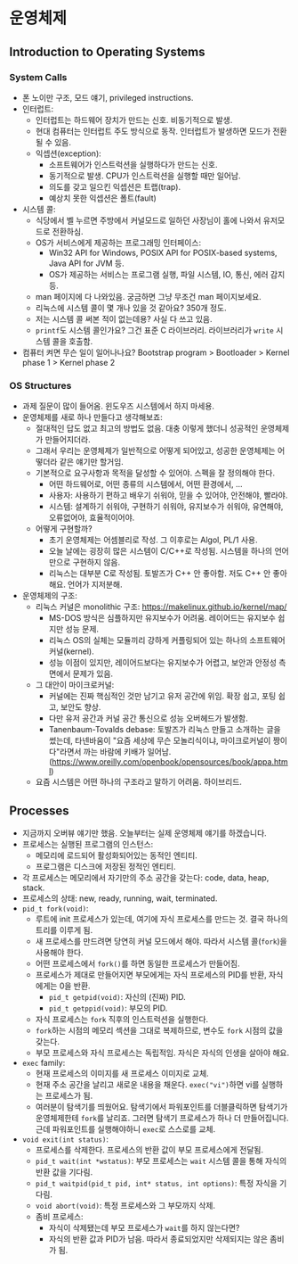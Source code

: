 # 운영체제

## Introduction to Operating Systems

### System Calls

- 폰 노이만 구조, 모드 얘기, privileged instructions.
- 인터럽트:
  - 인터럽트는 하드웨어 장치가 만드는 신호. 비동기적으로 발생.
  - 현대 컴퓨터는 인터럽트 주도 방식으로 동작. 인터럽트가 발생하면 모드가 전환될 수 있음.
  - 익셉션(exception):
    - 소프트웨어가 인스트럭션을 실행하다가 만드는 신호.
    - 동기적으로 발생. CPU가 인스트럭션을 실행할 때만 일어남.
    - 의도를 갖고 일으킨 익셉션은 트랩(trap).
    - 예상치 못한 익셉션은 폴트(fault)
- 시스템 콜:
  - 식당에서 벨 누르면 주방에서 커널모드로 일하던 사장님이 홀에 나와서 유저모드로 전환하심.
  - OS가 서비스에게 제공하는 프로그래밍 인터페이스:
    - Win32 API for Windows, POSIX API for POSIX-based systems, Java API for JVM 등.
    - OS가 제공하는 서비스는 프로그램 실행, 파일 시스템, IO, 통신, 에러 감지 등.
  - man 페이지에 다 나와있음. 궁금하면 그냥 무조건 man 페이지보세요.
  - 리눅스에 시스템 콜이 몇 개나 있을 것 같아요? 350개 정도.
  - 저는 시스템 콜 써본 적이 없는데용? 사실 다 쓰고 있음.
  - `printf`도 시스템 콜인가요? 그건 표준 C 라이브러리. 라이브러리가 `write` 시스템 콜을 호출함.
- 컴퓨터 켜면 무슨 일이 일어나나요? Bootstrap program > Bootloader > Kernel phase 1 > Kernel phase 2

### OS Structures

- 과제 질문이 많이 들어옴. 윈도우즈 시스템에서 하지 마세용.
- 운영체제를 새로 하나 만들다고 생각해보죠:
  - 절대적인 답도 없고 최고의 방법도 없음. 대충 이렇게 했더니 성공적인 운영체제가 만들어지더라.
  - 그래서 우리는 운영체제가 일반적으로 어떻게 되어있고, 성공한 운영체제는 어떻더라 같은 얘기만 할거임.
  - 기본적으로 요구사항과 목적을 달성할 수 있어야. 스펙을 잘 정의해야 한다.
    - 어떤 하드웨어로, 어떤 종류의 시스템에서, 어떤 환경에서, ...
    - 사용자: 사용하기 편하고 배우기 쉬워야, 믿을 수 있어야, 안전해야, 빨라야.
    - 시스템: 설계하기 쉬워야, 구현하기 쉬워야, 유지보수가 쉬워야, 유연해야, 오류없어야, 효율적이어야.
  - 어떻게 구현할까?
    - 초기 운영체제는 어셈블리로 작성. 그 이후로는 Algol, PL/1 사용.
    - 오늘 날에는 굉장히 많은 시스템이 C/C++로 작성됨. 시스템을 하나의 언어만으로 구현하지 않음.
    - 리눅스는 대부분 C로 작성됨. 토발즈가 C++ 안 좋아함. 저도 C++ 안 좋아해요. 언어가 지저분해.
- 운영체제의 구조:
  - 리눅스 커널은 monolithic 구조: https://makelinux.github.io/kernel/map/
    - MS-DOS 방식은 심플하지만 유지보수가 어려움. 레이어드는 유지보수 쉽지만 성능 문제.
    - 리눅스 OS의 실체는 모듈끼리 강하게 커플링되어 있는 하나의 소프트웨어 커널(kernel).
    - 성능 이점이 있지만, 레이어드보다는 유지보수가 어렵고, 보안과 안정성 측면에서 문제가 있음.
  - 그 대안이 마이크로커널:
    - 커널에는 진짜 핵심적인 것만 남기고 유저 공간에 위임. 확장 쉽고, 포팅 쉽고, 보안도 향상.
    - 다만 유저 공간과 커널 공간 통신으로 성능 오버헤드가 발생함.
    - Tanenbaum-Tovalds debase: 토발즈가 리눅스 만들고 소개하는 글을 썼는데, 타넨바움이 "요즘 세상에 무슨 모놀리식이냐, 마이크로커널이 짱이다"라면서 까는 바람에 키배가 일어남. (https://www.oreilly.com/openbook/opensources/book/appa.html)
  - 요즘 시스템은 어떤 하나의 구조라고 말하기 어려움. 하이브리드.

## Processes

- 지금까지 오버뷰 얘기만 했음. 오늘부터는 실제 운영체제 얘기를 하겠습니다.
- 프로세스는 실행된 프로그램의 인스턴스:
  - 메모리에 로드되어 활성화되어있는 동적인 엔티티.
  - 프로그램은 디스크에 저장된 정적인 엔티티.
- 각 프로세스는 메모리에서 자기만의 주소 공간을 갖는다: code, data, heap, stack.
- 프로세스의 상태: new, ready, running, wait, terminated.
- `pid_t fork(void)`:
  - 루트에 init 프로세스가 있는데, 여기에 자식 프로세스를 만드는 것. 결국 하나의 트리를 이루게 됨.
  - 새 프로세스를 만드려면 당연히 커널 모드에서 해야. 따라서 시스템 콜(`fork`)을 사용해야 한다.
  - 어떤 프로세스에서 `fork()`를 하면 동일한 프로세스가 만들어짐.
  - 프로세스가 제대로 만들어지면 부모에게는 자식 프로세스의 PID를 반환, 자식에게는 0을 반환.
    - `pid_t getpid(void)`: 자신의 (진짜) PID.
    - `pid_t getppid(void)`: 부모의 PID.
  - 자식 프로세스는 `fork` 직후의 인스트럭션을 실행한다.
  - `fork`하는 시점의 메모리 섹션을 그대로 복제하므로, 변수도 `fork` 시점의 값을 갖는다.
  - 부모 프로세스와 자식 프로세스는 독립적임. 자식은 자식의 인생을 살아야 해요.
- `exec` family:
  - 현재 프로세스의 이미지를 새 프로세스 이미지로 교체.
  - 현재 주소 공간을 날리고 새로운 내용을 채운다. `exec("vi")`하면 vi를 실행하는 프로세스가 됨.
  - 여러분이 탐색기를 띄웠어요. 탐색기에서 파워포인트를 더블클릭하면 탐색기가 운영체제한테 `fork`를 날리죠. 그러면 탐색기 프로세스가 하나 더 만들어집니다. 근데 파워포인트를 실행해야하니 `exec`로 스스로를 교체.
- `void exit(int status)`:
  - 프로세스를 삭제한다. 프로세스의 반환 값이 부모 프로세스에게 전달됨.
  - `pid_t wait(int *wstatus)`: 부모 프로세스는 `wait` 시스템 콜을 통해 자식의 반환 값을 기다림.
  - `pid_t waitpid(pid_t pid, int* status, int options)`: 특정 자식을 기다림.
  - `void abort(void)`: 특정 프로세스와 그 부모까지 삭제.
  - 좀비 프로세스:
    - 자식이 삭제됐는데 부모 프로세스가 `wait`를 하지 않는다면?
    - 자식의 반환 값과 PID가 남음. 따라서 종료되었지만 삭제되지는 않은 좀비가 됨.

